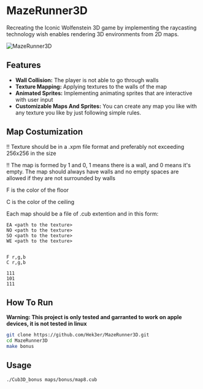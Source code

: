 # MazeRunner3D

Recreating the Iconic Wolfenstein 3D game by implementing the raycasting technology wish enables rendering 3D environments from 2D maps.

![MazeRunner3D](https://fmi4cg1yoq.ufs.sh/f/cVtZuJ9vUYxc9SFNW4svORFVz5YWksKl8DIZ7rgL2duh3Ajw)

## Features

- **Wall Collision:** The player is not able to go through walls
- **Texture Mapping:** Applying textures to the walls of the map
- **Animated Sprites:** Implementing animating sprites that are interactive with user input
- **Customizable Maps And Sprites:** You can create any map you like with any texture you like by just following simple rules.

## Map Costumization

!! Texture should be in a .xpm file format and preferably not exceeding 256x256 in the size

!! The map is formed by 1 and 0, 1 means there is a wall, and 0 means it's empty. The map should always have walls and no empty spaces are allowed if they are not surrounded by walls

F is the color of the floor

C is the color of the ceiling

Each map should be a file of .cub extention and in this form:
```
EA <path to the texture>
NO <path to the texture>
SO <path to the texture>
WE <path to the texture>
 
 
F r,g,b 
C r,g,b
 
111
101
111
```

## How To Run

**Warning: This project is only tested and garranted to work on apple devices, it is not tested in linux**

```bash
git clone https://github.com/Hek3er/MazeRunner3D.git
cd MazeRunner3D
make bonus
```

## Usage

```bash
./Cub3D_bonus maps/bonus/map8.cub
```
